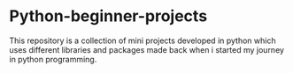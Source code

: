 # Python-beginner-projects
This repository is a collection of mini projects developed in python which uses different libraries and packages made back when i started my journey in python programming.
